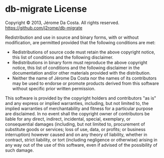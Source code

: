 db-migrate License
==================

Copyright © 2013, Jérome Da Costa. All rights reserved.
https://github.com/j2rome/db-migrate

Redistribution and use in source and binary forms, with or without  modification, are permitted provided that the following conditions are met:

* Redistributions of source code must retain the above copyright notice, this list of conditions and the following disclaimer.
* Redistributions in binary form must reproduce the above copyright  notice, this list of conditions and the following disclaimer in the documentation and/or other materials provided with the distribution.
* Neither the name of Jérome Da Costa nor the names of its contributors may be used to endorse or promote products derived from this software without specific prior written permission.

This software is provided by the copyright holders and contributors "as is" and any express or implied warranties, including, but not limited to, the implied warranties of merchantability and fitness for a particular purpose are disclaimed. In no event shall the copyright owner of contributors be liable for any direct, indirect, incidental, special, exemplary, or consequential damages (including, but not limited to, procurement of substitute goods or services; loss of use, data, or profits; or business interruption) however caused and on any theory of liability, whether in contract, strict liability, or tort (including negligence or otherwise) arising in any way out of the use of this software, even if advised of the possibility of such damage.

